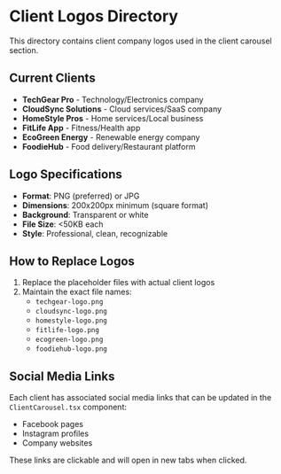 # Client Logos Directory

This directory contains client company logos used in the client carousel section.

## Current Clients

- **TechGear Pro** - Technology/Electronics company
- **CloudSync Solutions** - Cloud services/SaaS company  
- **HomeStyle Pros** - Home services/Local business
- **FitLife App** - Fitness/Health app
- **EcoGreen Energy** - Renewable energy company
- **FoodieHub** - Food delivery/Restaurant platform

## Logo Specifications

- **Format**: PNG (preferred) or JPG
- **Dimensions**: 200x200px minimum (square format)
- **Background**: Transparent or white
- **File Size**: <50KB each
- **Style**: Professional, clean, recognizable

## How to Replace Logos

1. Replace the placeholder files with actual client logos
2. Maintain the exact file names:
   - `techgear-logo.png`
   - `cloudsync-logo.png`
   - `homestyle-logo.png`
   - `fitlife-logo.png`
   - `ecogreen-logo.png`
   - `foodiehub-logo.png`

## Social Media Links

Each client has associated social media links that can be updated in the `ClientCarousel.tsx` component:

- Facebook pages
- Instagram profiles
- Company websites

These links are clickable and will open in new tabs when clicked.
